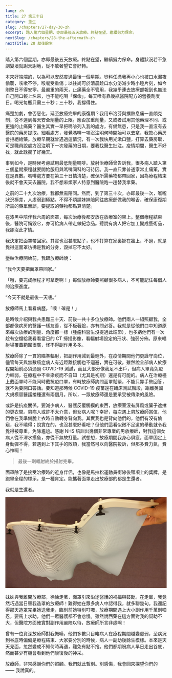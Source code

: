 ```yaml
---
lang: zh
title: 27 第三十日
category: 重生
slug: /chapters/27-day-30-zh
excerpt: 踏入第六個星期，亦即最後五天放療。終點在望，繼續努力保命。
nextSlug: /chapters/28-the-aftermath-zh
nextTitle: 28 劫後餘生
---
```


<p class="cn">踏入第六個星期，亦即最後五天放療。終點在望，繼續努力保命。身體狀況若不急劇變壞就謝天謝地，從不敢奢望它會好轉。

<p class="cn">本來好端端的，以為可以安然度過最後一個星期。豈料任憑我再小心也被口水漏夜偷襲，咳嗽不停，喉嚨受重傷；以往尚可於清晨趁口水分泌減少時小睡片刻，如今則整日不得安寧。最嚴重的兩天，止痛藥全不管用，我幾乎連去放療部報到也無法自己開口報上名來，也不能吃喝「保命」，每天唯有靠幾瓶醫院配方的營養劑度日。喝光每瓶只需三十秒；三十秒，我撐得住。

<p class="cn">痛楚加劇，會否惡化，延至放療完畢的康復期？我用布洛芬與撲熱息痛一直頗克制，從不達到每天安全劑量的上限。應否加重劑量，又或者試用其他藥理不同、或更強的止痛藥？醫生其實一早把嗎啡列入我的處方，有備無患，只是我一直沒有去醫院的藥房提取。細看處方，發覺嗎啡一項沒注明何時開始可以去拿，我擔心藥房會拒絕給藥。放療早期就曾遇過這情況，有一次我快用光漱口鹽，打算去藥房取，可是職員說處方沒注明下一次發藥的日期，要我找醫生批注。疫情期間，醫生不好找，就此耽擱了好幾天。

<p class="cn">事到如今，是時候考慮試用最低劑量嗎啡。放射治療師曾告訴我，很多病人踏入第三個星期療程就要開始服用與嗎啡同科的可待因。我一直只靠普通家常止痛藥，實在是異數。嗎啡處方要在第三十日搞清楚，確保所需藥物都帶回家，因為療程結束後就不會天天去醫院，我不想麻煩家人特意到醫院跑一趟替我拿藥。

<p class="cn">之前的二十九次治療，我都無需陪同。然而，到了第三十次，亦即最後一次，喉嚨狀況極差，人虛弱到極點。不得不煩請妹妹陪同往放療部做我的喉舌，確保康復期所需的藥單無誤，要提取的藥物都點算清楚。

<p class="cn">在漆黑中陪伴我六周的面罩，每次治療後都安放在放療室的架上。整個療程結束後，醫院可銷毀它，亦可給病人帶走做紀念品。聽說有病人把它加工變成藝術品，我卻沒此才情。

<p class="cn">我決定把面罩帶回家。其實也沒甚麼點子，也不打算在家裏掛在牆上，不過，就是覺得這面罩彷彿是我的分身，毀掉它不太好。

<p class="cn">壓軸治療開始前，我跟放療師說：

<q class="cn">我今天要把面罩帶回家。

<p class="cn">「哦，要完成療程才可拿走啊！」每個放療師要照顧很多病人，不可能記住每個人的治療進度。

<q class="cn">今天不就是最後一天嘍。

<p class="cn">放療師馬上看看病歷。「噢！確是！」

<p class="cn">是時候介紹與我共患難三十天、前後一共十多位放療師。他們兩人一組照顧我，全部都像病房的醫護一樣友善，從不板著臉，亦有問必答。我就是從他們口中知道原來每次放療的劑量、角度都一樣（腫瘤科醫生沒提過此細節），也多虧他們有一次趁有空檔給我看看當日的 CT 掃描影像，看輻射場設定的形狀、強弱分佈。原來輻射場覆蓋範圍很廣，怪不得副作用多多。

<p class="cn">放療師除了一貫的瞄準輻射，把副作用減到最輕外，在疫情期間他們更謹守崗位，儘管每天與無數癌症病人有近距離接觸也不迴避，實在可敬。雖然說全部病人於療程開始前必須通過 COVID-19 測試，而且大部分像我足不出戶，但病人畢竟免疫力較弱，在療程中不幸染疫而不自知（尤其是初期）還是有可能的。病人在治療檯上戴面罩時不能同時戴抗疫口罩，有時放療師詢問面罩鬆緊，不能只靠手勢回答，就不免要開口答話。要知道那時候 COVID-19 疫苗還在臨床測試階段，距離英國大規模替醫護接種還有兩個月。所以，一眾放療師還是要承受被傳染的風險。

<p class="cn">或許是抗疫關係，要減少病人、醫護反覆觸摸的東西，放療室沒有屏風或簾子遮擋的更衣間。男病人或許不太介意，但女病人呢？幸好，每次遇上男放療師當值，他們會在我準備脫上衣時自動轉身背向我。其實我也是背向他們的，他們有沒有偷窺，我不曉得；說實在的，也沒甚麼好看吧？但他們這看似微不足道的舉動就令我覺得被尊重，免除尷尬。感謝 NHS 培訓出幾個非常專業的男放療師，對我這個女病人從不渾水摸魚，亦從不無故打量。試想想，放療期間我身心俱疲，面罩固定上身動彈不得，若遇到上下其手的敗類，我當然可以向醫院投訴，但那多費力氣，費心神啊！

<blockquote class="cn">最後一劑輻射終於掃射完畢。</blockquote>

<p class="cn">面罩除了是接受治療時的近身伴侶，也像是馬拉松運動員衝線後頸項上的獎牌，是跑畢全程的標示，是一種肯定。能攜著面罩走出放療部的都是生還者。

<p class="cn">我就是生還者。

![Mesh mask](./images/27.jpg)

<p class="cn">妹妹與我離開放療部，徐徐走著，面罩引來沿途醫護的祝福與鼓勵。在走廊，我竟然巧遇當日替我造罩的放療師！難得她在眾多病人中認得我，就多聊幾句。我還記得那天造罩完畢她送我走，臨別前她特別叮囑，放療期間遇上大小副作用千萬別啞忍，要馬上求助，他們一眾醫護都不會怠慢。雖然說西藥在這方面對我的幫助不大，但醫院方面確實對副作用嚴陣以待，放療師所言非虛啊！

<p class="cn">曾有一位資深放療師對我慨嘆，他們多數只目睹病人在療程期間越變虛弱，至病況到谷底時偏偏是療程結束、大家要分別的時候，病人一副劫後餘生模樣。本來是天天見面，忽然變成不知何時再遇，難免有點不捨。他們都期盼病人早日走出谷底，然而甚少有機會看到他們康復後的神采。

<p class="cn">放療師，非常感謝你們的照顧。我們就此暫別。別感傷，我會回來探望你們的 —— 我說真的。